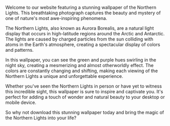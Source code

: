 <!--
Write me content for website with wallpaper "A photograph of the Northern Lights, with the green and purple hues swirling in the night sky."
-->

<!--font:"Montserrat"-->

Welcome to our website featuring a stunning wallpaper of the Northern Lights. This breathtaking photograph captures the beauty and mystery of one of nature's most awe-inspiring phenomena.

The Northern Lights, also known as Aurora Borealis, are a natural light display that occurs in high-latitude regions around the Arctic and Antarctic. The lights are caused by charged particles from the sun colliding with atoms in the Earth's atmosphere, creating a spectacular display of colors and patterns.

In this wallpaper, you can see the green and purple hues swirling in the night sky, creating a mesmerizing and almost otherworldly effect. The colors are constantly changing and shifting, making each viewing of the Northern Lights a unique and unforgettable experience.

Whether you've seen the Northern Lights in person or have yet to witness this incredible sight, this wallpaper is sure to inspire and captivate you. It's perfect for adding a touch of wonder and natural beauty to your desktop or mobile device.

So why not download this stunning wallpaper today and bring the magic of the Northern Lights into your life?
